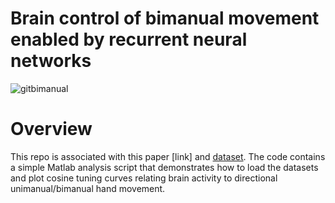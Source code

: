 # Brain control of bimanual movement enabled by recurrent neural networks

![gitbimanual](https://github.com/d-r-deo/bimanualBCI/assets/153785714/379b8a81-07f6-4cd1-a7c5-7ade4a6018c3)

# Overview
This repo is associated with this paper [link] and [dataset](https://doi.org/10.5061/dryad.sn02v6xbb). The code contains a simple Matlab analysis script that demonstrates how to load the datasets and plot cosine tuning curves relating brain activity to directional unimanual/bimanual hand movement. 
